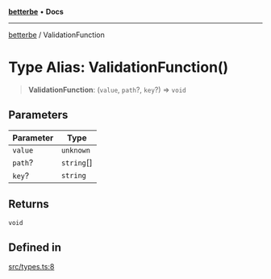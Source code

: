 [**betterbe**](../README.md) • **Docs**

---

[betterbe](../README.md) / ValidationFunction

# Type Alias: ValidationFunction()

> **ValidationFunction**: (`value`, `path`?, `key`?) => `void`

## Parameters

| Parameter | Type       |
| --------- | ---------- |
| `value`   | `unknown`  |
| `path`?   | `string`[] |
| `key`?    | `string`   |

## Returns

`void`

## Defined in

[src/types.ts:8](https://github.com/ericvera/betterbe/blob/main/src/types.ts#L8)
